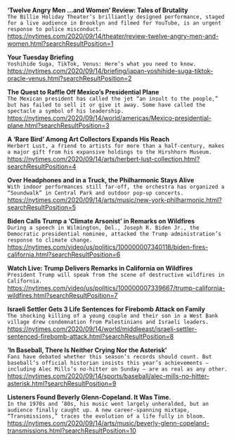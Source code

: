 **‘Twelve Angry Men …and Women’ Review: Tales of Brutality**\
`The Billie Holiday Theater’s brilliantly designed performance, staged for a live audience in Brooklyn and filmed for YouTube, is an urgent response to police misconduct.`\
https://nytimes.com/2020/09/14/theater/review-twelve-angry-men-and-women.html?searchResultPosition=1

**Your Tuesday Briefing**\
`Yoshihide Suga, TikTok, Venus: Here’s what you need to know.`\
https://nytimes.com/2020/09/14/briefing/japan-yoshihide-suga-tiktok-oracle-venus.html?searchResultPosition=2

**The Quest to Raffle Off Mexico’s Presidential Plane**\
`The Mexican president has called the jet “an insult to the people,” but has failed to sell it or give it away. Some have called the spectacle a symbol of his leadership.`\
https://nytimes.com/2020/09/14/world/americas/Mexico-presidential-plane.html?searchResultPosition=3

**A ‘Rare Bird’ Among Art Collectors Expands His Reach**\
`Herbert Lust, a friend to artists for more than a half-century, makes a major gift from his expansive holdings to the Hirshhorn Museum.`\
https://nytimes.com/2020/09/14/arts/herbert-lust-collection.html?searchResultPosition=4

**Over Headphones and in a Truck, the Philharmonic Stays Alive**\
`With indoor performances still far-off, the orchestra has organized a “Soundwalk” in Central Park and outdoor pop-up concerts.`\
https://nytimes.com/2020/09/14/arts/music/new-york-philharmonic.html?searchResultPosition=5

**Biden Calls Trump a ‘Climate Arsonist’ in Remarks on Wildfires**\
`During a speech in Wilmington, Del., Joseph R. Biden Jr., the Democratic presidential nominee, attacked the Trump administration’s response to climate change.`\
https://nytimes.com/video/us/politics/100000007340118/biden-fires-california.html?searchResultPosition=6

**Watch Live: Trump Delivers Remarks in California on Wildfires**\
`President Trump will speak from the scene of destructive wildfires in California.`\
https://nytimes.com/video/us/politics/100000007339667/trump-california-wildfires.html?searchResultPosition=7

**Israeli Settler Gets 3 Life Sentences for Firebomb Attack on Family**\
`The shocking killing of a young couple and their son in a West Bank village drew condemnation from Palestinians and Israeli leaders.`\
https://nytimes.com/2020/09/14/world/middleeast/israeli-settler-sentenced-firebomb-attack.html?searchResultPosition=8

**‘In Baseball, There Is Neither Crying Nor the Asterisk’**\
`Fans have debated whether this season’s records should count. But baseball’s official historian insists this year’s achievements — including Alec Mills’s no-hitter on Sunday — are as real as any other.`\
https://nytimes.com/2020/09/14/sports/baseball/alec-mills-no-hitter-asterisk.html?searchResultPosition=9

**Listeners Found Beverly Glenn-Copeland. It Was Time.**\
`In the 1970s and ’80s, his music went largely unheralded, but an audience finally caught up. A new career-spanning mixtape, “Transmissions,” traces the evolution of a life fully in bloom.`\
https://nytimes.com/2020/09/14/arts/music/beverly-glenn-copeland-transmissions.html?searchResultPosition=10

